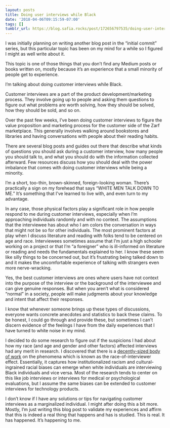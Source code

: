 ```yaml
---
layout: posts
title: Doing user interviews while Black
date: '2018-04-06T09:15:59-07:00'
tags: []
tumblr_url: https://blog.safia.rocks/post/172656797535/doing-user-interviews-while-black
---
```

I was initially planning on writing another blog post in the “initial commit” series, but this particular topic has been on my mind for a while so I figured I might as well write about it.

This topic is one of those things that you don’t find any Medium posts or books written on, mostly because it’s an experience that a small minority of people get to experience.

I’m talking about doing customer interviews while Black.

Customer interviews are a part of the product development/marketing process. They involve going up to people and asking them questions to figure out what problems are worth solving, how they should be solved, how they should be sold, and so on.

Over the past few weeks, I’ve been doing customer interviews to figure the value proposition and marketing process for the customer side of the Zarf marketplace. This generally involves walking around bookstores and libraries and having conversations with people about their reading habits.

There are several blog posts and guides out there that describe what kinds of questions you should ask during a customer interview, how many people you should talk to, and what you should do with the information collected afterward. Few resources discuss how you should deal with the power imbalance that comes with doing customer interviews while being a minority.

I’m a short, too-thin, brown-skinned, foreign-looking woman. There’s practically a sign on my forehead that says “WHITE MEN TALK DOWN TO ME.” It’s something that I’ve learned to live with, and even turn to my advantage.

In any case, those physical factors play a significant role in how people respond to me during customer interviews, especially when I’m approaching individuals randomly and with no context. The assumptions that the interviewee has about who I am colors the conversation in ways that might not be so for other individuals. The most prominent factors at play when I discuss literature and reading with folks tend to be centered on age and race. Interviewees sometimes assume that I’m just a high schooler working on a project or that I’m “a foreigner” who is ill-informed on literature or reading and needs the fundamentals explained to her. I know these seem like silly things to be concerned out, but it’s frustrating being talked down to and it makes the uncomfortable experience of talking with strangers even more nerve-wracking.

Yes, the best customer interviews are ones where users have not context into the purpose of the interview or the background of the interviewee and can give genuine responses. But when you aren’t what is considered “normal” in a society, people will make judgments about your knowledge and intent that affect their responses.

I know that whenever someone brings up these types of discussions, everyone wants concrete anecdotes and statistics to back these claims. To be honest, I could go through and provide these, but sometimes I can’t discern evidence of the feelings I have from the daily experiences that I have turned to white noise in my mind.

I decided to do some research to figure out if the suspicions I had about how my race (and age and gender and other factors) affected interviews had any merit in research. I discovered that there is a [decently-sized body of work](https://scholar.google.com/scholar?hl=en&as_sdt=0%2C14&q=race+of+interviewer+effect&btnG=&oq=race-of-intervi) on the phenomena which is known as the race-of-interviewer effect. Essentially, it captures how institutionalized racism and cultural-ingrained racial biases can emerge when white individuals are interviewing Black individuals and vice versa. Most of the research tends to center on this like job interviews or interviews for medical or psychological evaluations, but I assume the same biases can be extended to customer interviews for technology products.

I don’t know if I have any solutions or tips for navigating customer interviews as a marginalized individual. I might after doing this a bit more. Mostly, I’m just writing this blog post to validate my experiences and affirm that this is indeed a real thing that happens and has is studied. This is real. It has happened. It’s happening to me.

